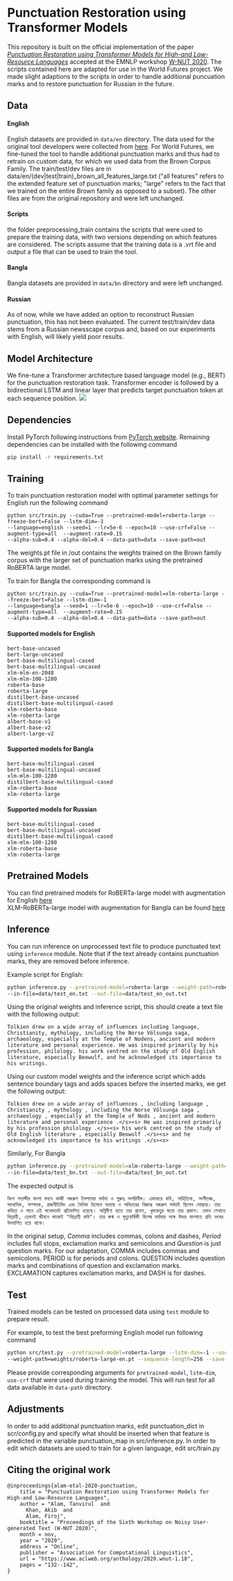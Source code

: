 # Punctuation Restoration using Transformer Models

This repository is built on the official implementation of the paper [*Punctuation Restoration using Transformer Models for High-and Low-Resource Languages*](https://aclanthology.org/2020.wnut-1.18/) accepted at the EMNLP workshop [W-NUT 2020](http://noisy-text.github.io/2020/).
The scripts contained here are adapted for use in the World Futures project. We made slight adaptions to the scripts in order to handle additional puncuation marks and to restore punctuation for Russian in the future.

## Data

#### English
English datasets are provided in `data/en` directory. The data used for the original tool developers were collected from [here](https://drive.google.com/file/d/0B13Cc1a7ebTuMElFWGlYcUlVZ0k/view).
For World Futures, we fine-tuned the tool to handle additional punctuation marks and thus had to retrain on custom data, for which we used data from the Brown Corpus Family. The train/test/dev files are in data/en/(dev|test|train)_brown_all_features_large.txt ("all features" refers to the extended feature set of punctuation marks; "large" refers to the fact that we trained on the entire Brown family as opposed to a subset). The other files are from the original repository and were left unchanged.

#### Scripts
the folder preprocessing_train contains the scripts that were used to prepare the training data, with two versions depending on which features are considered. The scripts assume that the training data is a .vrt file and output a file that can be used to train the tool.

#### Bangla
Bangla datasets are provided in `data/bn` directory and were left unchanged.

#### Russian
As of now, while we have added an option to reconstruct Russian punctuation, this has not been evaluated. The current test/train/dev data stems from a Russian newsscape corpus and, based on our experiments with English, will likely yield poor results.



## Model Architecture
We fine-tune a Transformer architecture based language model (e.g., BERT) for the punctuation restoration task.
Transformer encoder is followed by a bidirectional LSTM and linear layer that predicts target punctuation token at
each sequence position.
![](./assets/model_architectue.png)


## Dependencies
Install PyTorch following instructions from [PyTorch website](https://pytorch.org/get-started/locally/). Remaining
dependencies can be installed with the following command
```bash
pip install -r requirements.txt
```


## Training
To train punctuation restoration model with optimal parameter settings for English run the following command
```
python src/train.py --cuda=True --pretrained-model=roberta-large --freeze-bert=False --lstm-dim=-1 
--language=english --seed=1 --lr=5e-6 --epoch=10 --use-crf=False --augment-type=all  --augment-rate=0.15 
--alpha-sub=0.4 --alpha-del=0.4 --data-path=data --save-path=out
```

The weights.pt file in /out contains the weights trained on the Brown family corpus with the larger set of punctuation marks using the pretrained RoBERTA large model.


To train for Bangla the corresponding command is
```
python src/train.py --cuda=True --pretrained-model=xlm-roberta-large --freeze-bert=False --lstm-dim=-1 
--language=bangla --seed=1 --lr=5e-6 --epoch=10 --use-crf=False --augment-type=all  --augment-rate=0.15 
--alpha-sub=0.4 --alpha-del=0.4 --data-path=data --save-path=out
```

#### Supported models for English
```
bert-base-uncased
bert-large-uncased
bert-base-multilingual-cased
bert-base-multilingual-uncased
xlm-mlm-en-2048
xlm-mlm-100-1280
roberta-base
roberta-large
distilbert-base-uncased
distilbert-base-multilingual-cased
xlm-roberta-base
xlm-roberta-large
albert-base-v1
albert-base-v2
albert-large-v2
```

#### Supported models for Bangla
```
bert-base-multilingual-cased
bert-base-multilingual-uncased
xlm-mlm-100-1280
distilbert-base-multilingual-cased
xlm-roberta-base
xlm-roberta-large
```

#### Supported models for Russian
```
bert-base-multilingual-cased
bert-base-multilingual-uncased
distilbert-base-multilingual-cased
xlm-mlm-100-1280
xlm-roberta-base
xlm-roberta-large
```

## Pretrained Models
You can find pretrained models for RoBERTa-large model with augmentation for English [here](https://drive.google.com/file/d/17BPcnHVhpQlsOTC8LEayIFFJ7WkL00cr/view?usp=sharing)  
XLM-RoBERTa-large model with augmentation for Bangla can be found [here](https://drive.google.com/file/d/1X2udyT1XYrmCNvWtFpT_6jrWsQejGCBW/view?usp=sharing)

## Inference
You can run inference on unprocessed text file to produce punctuated text using `inference` module. Note that if the 
text already contains punctuation marks, they are removed before inference. 

Example script for English:
```bash
python inference.py --pretrained-model=roberta-large --weight-path=roberta-large-en.pt --language=en 
--in-file=data/test_en.txt --out-file=data/test_en_out.txt
```
Using the original weights and inference script, this should create a text file with the following output:
```text
Tolkien drew on a wide array of influences including language, Christianity, mythology, including the Norse Völsunga saga, archaeology, especially at the Temple of Nodens, ancient and modern literature and personal experience. He was inspired primarily by his profession, philology. his work centred on the study of Old English literature, especially Beowulf, and he acknowledged its importance to his writings. 
```

Using our custom model weights and the inference script which adds sentence boundary tags and adds spaces before the inserted marks, we get the following output:

```
Tolkien drew on a wide array of influences , including language , Christianity , mythology , including the Norse Völsunga saga , archaeology , especially at the Temple of Nods , ancient and modern literature and personal experience .</s><s> He was inspired primarily by his profession philology .</s><s> his work centred on the study of Old English literature , especially Beowulf .</s><s> and he acknowledged its importance to his writings .</s><s> 

```

Similarly, For Bangla
```bash
python inference.py --pretrained-model=xlm-roberta-large --weight-path=xlm-roberta-large-bn.pt --language=bn  
--in-file=data/test_bn.txt --out-file=data/test_bn_out.txt
```
The expected output is
```text
বিংশ শতাব্দীর বাংলা মননে কাজী নজরুল ইসলামের মর্যাদা ও গুরুত্ব অপরিসীম। একাধারে কবি, সাহিত্যিক, সংগীতজ্ঞ, সাংবাদিক, সম্পাদক, রাজনীতিবিদ এবং সৈনিক হিসেবে অন্যায় ও অবিচারের বিরুদ্ধে নজরুল সর্বদাই ছিলেন সোচ্চার। তার কবিতা ও গানে এই মনোভাবই প্রতিফলিত হয়েছে। অগ্নিবীণা হাতে তার প্রবেশ, ধূমকেতুর মতো তার প্রকাশ। যেমন লেখাতে বিদ্রোহী, তেমনই জীবনে কাজেই "বিদ্রোহী কবি"। তার জন্ম ও মৃত্যুবার্ষিকী বিশেষ মর্যাদার সঙ্গে উভয় বাংলাতে প্রতি বৎসর উদযাপিত হয়ে থাকে। 
```

In the original setup, *Comma* includes commas, colons and dashes, *Period* includes full stops, exclamation marks 
and semicolons and *Question* is just question marks. 
For our adaptation, COMMA includes commas and semicolons. PERIOD is for periods and colons. QUESTION includes question marks and combinations of question and exclamation marks. EXCLAMATION captures exclamation marks, and DASH is for dashes.


## Test
Trained models can be tested on processed data using `test` module to prepare result.

For example, to test the best preforming English model run following command
```bash
python src/test.py --pretrained-model=roberta-large --lstm-dim=-1 --use-crf=False --data-path=data/test
--weight-path=weights/roberta-large-en.pt --sequence-length=256 --save-path=out
```
Please provide corresponding arguments for `pretrained-model`, `lstm-dim`, `use-crf` that were used during training the
model. This will run test for all data available in `data-path` directory.

## Adjustments

In order to add additional punctuation marks, edit punctuation_dict in scr/config.py and specify what should be inserted when that feature is predicted in the variable punctuation_map in src/inference.py.
In order to edit which datasets are used to train for a given language, edit src/train.py

## Citing the original work

```
@inproceedings{alam-etal-2020-punctuation,
    title = "Punctuation Restoration using Transformer Models for High-and Low-Resource Languages",
    author = "Alam, Tanvirul  and
      Khan, Akib  and
      Alam, Firoj",
    booktitle = "Proceedings of the Sixth Workshop on Noisy User-generated Text (W-NUT 2020)",
    month = nov,
    year = "2020",
    address = "Online",
    publisher = "Association for Computational Linguistics",
    url = "https://www.aclweb.org/anthology/2020.wnut-1.18",
    pages = "132--142",
}
```
